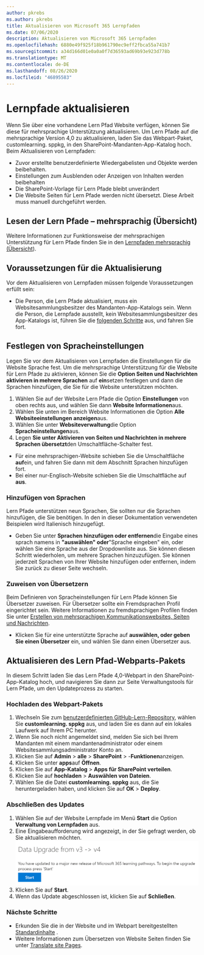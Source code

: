 ```yaml
---
author: pkrebs
ms.author: pkrebs
title: Aktualisieren von Microsoft 365 Lernpfaden
ms.date: 07/06/2020
description: Aktualisieren von Microsoft 365 Lernpfaden
ms.openlocfilehash: 6880e49f925f18b961790ec9eff2fbca55a741b7
ms.sourcegitcommit: a34d166d01e0a0a0f7d36593ad69b93e923d778b
ms.translationtype: MT
ms.contentlocale: de-DE
ms.lasthandoff: 08/26/2020
ms.locfileid: "46895583"
---
```

# <a name="update-learning-pathways"></a>Lernpfade aktualisieren
Wenn Sie über eine vorhandene Lern Pfad Website verfügen, können Sie diese für mehrsprachige Unterstützung aktualisieren. Um Lern Pfade auf die mehrsprachige Version 4,0 zu aktualisieren, laden Sie das Webpart-Paket, customlearning. sppkg, in den SharePoint-Mandanten-App-Katalog hoch. Beim Aktualisieren von Lernpfaden:  

- Zuvor erstellte benutzerdefinierte Wiedergabelisten und Objekte werden beibehalten.
- Einstellungen zum Ausblenden oder Anzeigen von Inhalten werden beibehalten
- Die SharePoint-Vorlage für Lern Pfade bleibt unverändert
- Die Website Seiten für Lern Pfade werden nicht übersetzt. Diese Arbeit muss manuell durchgeführt werden.

## <a name="read-the-learning-pathways-multilingual-overview"></a>Lesen der Lern Pfade – mehrsprachig (Übersicht)
Weitere Informationen zur Funktionsweise der mehrsprachigen Unterstützung für Lern Pfade finden Sie in den [Lernpfaden mehrsprachig (Übersicht](custom_overview.md)). 

## <a name="prerequisites-to-update"></a>Voraussetzungen für die Aktualisierung
Vor dem Aktualisieren von Lernpfaden müssen folgende Voraussetzungen erfüllt sein:
- Die Person, die Lern Pfade aktualisiert, muss ein Websitesammlungsbesitzer des Mandanten-App-Katalogs sein. Wenn die Person, die Lernpfade ausstellt, kein Websitesammlungsbesitzer des App-Katalogs ist, führen Sie die [folgenden Schritte](addappadmin.md) aus, und fahren Sie fort. 

## <a name="set-language-settings"></a>Festlegen von Spracheinstellungen 
Legen Sie vor dem Aktualisieren von Lernpfaden die Einstellungen für die Website Sprache fest. Um die mehrsprachige Unterstützung für die Website für Lern Pfade zu aktivieren, können Sie die **Option Seiten und Nachrichten aktivieren in mehrere Sprachen** auf **ein**setzen festlegen und dann die Sprachen hinzufügen, die Sie für die Website unterstützen möchten.
1.  Wählen Sie auf der Website Lern Pfade die Option **Einstellungen** von oben rechts aus, und wählen Sie dann **Website Informationen**aus.
2.  Wählen Sie unten im Bereich Website Informationen die Option **Alle Websiteeinstellungen anzeigen**aus.
3.  Wählen Sie unter **Websiteverwaltung**die Option **Spracheinstellungen**aus.
4.  Legen **Sie unter Aktivieren von Seiten und Nachrichten in mehrere Sprachen übersetzt**den Umschaltfläche-Schalter fest. 
- Für eine mehrsprachigen-Website schieben Sie die Umschaltfläche **auf**ein, und fahren Sie dann mit dem Abschnitt Sprachen hinzufügen fort. 
- Bei einer nur-Englisch-Website schieben Sie die Umschaltfläche auf **aus**.

### <a name="add-languages"></a>Hinzufügen von Sprachen
Lern Pfade unterstützen neun Sprachen, Sie sollten nur die Sprachen hinzufügen, die Sie benötigen. In den in dieser Dokumentation verwendeten Beispielen wird Italienisch hinzugefügt. 
- Geben Sie unter **Sprachen hinzufügen oder entfernen**die Eingabe eines sprach namens in **"auswählen" oder**"Sprache eingeben" ein, oder wählen Sie eine Sprache aus der Dropdownliste aus. Sie können diesen Schritt wiederholen, um mehrere Sprachen hinzuzufügen. Sie können jederzeit Sprachen von Ihrer Website hinzufügen oder entfernen, indem Sie zurück zu dieser Seite wechseln.
 
### <a name="assign-translators"></a>Zuweisen von Übersetzern
Beim Definieren von Spracheinstellungen für Lern Pfade können Sie Übersetzer zuweisen. Für Übersetzer sollte ein Fremdsprachen Profil eingerichtet sein. Weitere Informationen zu fremdsprachigen Profilen finden Sie unter [Erstellen von mehrsprachigen Kommunikationswebsites, Seiten und Nachrichten](https://support.office.com/article/2bb7d610-5453-41c6-a0e8-6f40b3ed750c).  
- Klicken Sie für eine unterstützte Sprache auf **auswählen, oder geben Sie einen Übersetzer** ein, und wählen Sie dann einen Übersetzer aus. 

## <a name="update-the-learning-pathways-web-part-package"></a>Aktualisieren des Lern Pfad-Webparts-Pakets
In diesem Schritt laden Sie das Lern Pfade 4,0-Webpart in den SharePoint-App-Katalog hoch, und navigieren Sie dann zur Seite Verwaltungstools für Lern Pfade, um den Updateprozess zu starten.

### <a name="upload-the-web-part-package"></a>Hochladen des Webpart-Pakets
1.  Wechseln Sie zum [benutzerdefinierten GitHub-Lern-Repository](https://github.com/pnp/custom-learning-office-365/tree/master/webpart), wählen Sie **customlearning. sppkg** aus, und laden Sie es dann auf ein lokales Laufwerk auf Ihrem PC herunter.
2.  Wenn Sie noch nicht angemeldet sind, melden Sie sich bei Ihrem Mandanten mit einem mandantenadministrator oder einem Websitesammlungsadministrator Konto an. 
3.  Klicken Sie auf **Admin**  >  **alle**  >  **SharePoint**  >  -**Funktionen**anzeigen. 
4.  Klicken Sie unter **apps**auf **Öffnen**. 
5.  Klicken Sie auf **App-Katalog**  >  **Apps für SharePoint verteilen**. 
6.  Klicken Sie auf **hochladen**  >  **Auswählen von Dateien**. 
7.  Wählen Sie die Datei **customlearning. sppkg** aus, die Sie heruntergeladen haben, und klicken Sie auf **OK**  >  **Deploy**. 

### <a name="complete-the-update"></a>Abschließen des Updates
1.  Wählen Sie auf der Website Lernpfade im Menü **Start** die Option **Verwaltung von Lernpfaden** aus. 
2.  Eine Eingabeaufforderung wird angezeigt, in der Sie gefragt werden, ob Sie aktualisieren möchten. 
![custom_update_adminprompt_ml.png](media/custom_update_adminprompt_ml.png)
3.  Klicken Sie auf **Start**. 
4. Wenn das Update abgeschlossen ist, klicken Sie auf **Schließen**. 

### <a name="next-steps"></a>Nächste Schritte
- Erkunden Sie die in der Website und im Webpart bereitgestellten [Standardinhalte](custom_exploresite.md) .
- Weitere Informationen zum Übersetzen von Website Seiten finden Sie unter [Translate site Pages](custom_translate_page_ml.md). 

